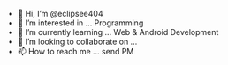 - 👋 Hi, I’m @eclipsee404
- 👀 I’m interested in ... Programming
- 🌱 I’m currently learning ... Web & Android Development
- 💞️ I’m looking to collaborate on ...
- 📫 How to reach me ... send PM

<!---
eclipsee404/eclipsee404 is a ✨ special ✨ repository because its `README.md` (this file) appears on your GitHub profile.
You can click the Preview link to take a look at your changes.
--->
